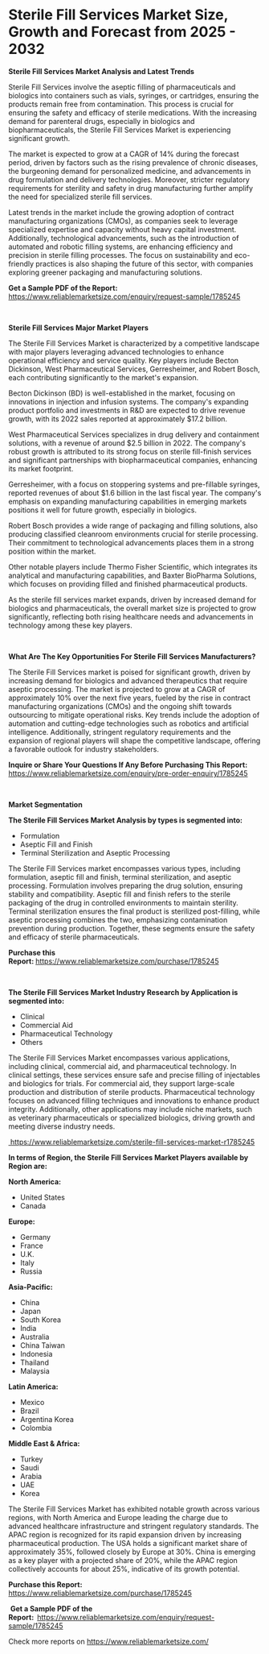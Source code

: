 <p><h1>Sterile Fill Services Market Size, Growth and Forecast from 2025 - 2032</h1></p><p><strong>Sterile Fill Services Market Analysis and Latest Trends</strong></p>
<p><p>Sterile Fill Services involve the aseptic filling of pharmaceuticals and biologics into containers such as vials, syringes, or cartridges, ensuring the products remain free from contamination. This process is crucial for ensuring the safety and efficacy of sterile medications. With the increasing demand for parenteral drugs, especially in biologics and biopharmaceuticals, the Sterile Fill Services Market is experiencing significant growth.</p><p>The market is expected to grow at a CAGR of 14% during the forecast period, driven by factors such as the rising prevalence of chronic diseases, the burgeoning demand for personalized medicine, and advancements in drug formulation and delivery technologies. Moreover, stricter regulatory requirements for sterility and safety in drug manufacturing further amplify the need for specialized sterile fill services. </p><p>Latest trends in the market include the growing adoption of contract manufacturing organizations (CMOs), as companies seek to leverage specialized expertise and capacity without heavy capital investment. Additionally, technological advancements, such as the introduction of automated and robotic filling systems, are enhancing efficiency and precision in sterile filling processes. The focus on sustainability and eco-friendly practices is also shaping the future of this sector, with companies exploring greener packaging and manufacturing solutions.</p></p>
<p><strong>Get a Sample PDF of the Report:&nbsp;</strong> <a href="https://www.reliablemarketsize.com/enquiry/request-sample/1785245?utm_campaign=3226&utm_medium=2&utm_source=Github&utm_content=ia&utm_term=25032025&utm_id=sterile-fill-services">https://www.reliablemarketsize.com/enquiry/request-sample/1785245</a></p>
<p>&nbsp;</p>
<p><strong>Sterile Fill Services Major Market Players</strong></p>
<p><p>The Sterile Fill Services Market is characterized by a competitive landscape with major players leveraging advanced technologies to enhance operational efficiency and service quality. Key players include Becton Dickinson, West Pharmaceutical Services, Gerresheimer, and Robert Bosch, each contributing significantly to the market's expansion.</p><p>Becton Dickinson (BD) is well-established in the market, focusing on innovations in injection and infusion systems. The company's expanding product portfolio and investments in R&D are expected to drive revenue growth, with its 2022 sales reported at approximately $17.2 billion. </p><p>West Pharmaceutical Services specializes in drug delivery and containment solutions, with a revenue of around $2.5 billion in 2022. The company's robust growth is attributed to its strong focus on sterile fill-finish services and significant partnerships with biopharmaceutical companies, enhancing its market footprint.</p><p>Gerresheimer, with a focus on stoppering systems and pre-fillable syringes, reported revenues of about $1.6 billion in the last fiscal year. The company's emphasis on expanding manufacturing capabilities in emerging markets positions it well for future growth, especially in biologics.</p><p>Robert Bosch provides a wide range of packaging and filling solutions, also producing classified cleanroom environments crucial for sterile processing. Their commitment to technological advancements places them in a strong position within the market.</p><p>Other notable players include Thermo Fisher Scientific, which integrates its analytical and manufacturing capabilities, and Baxter BioPharma Solutions, which focuses on providing filled and finished pharmaceutical products.</p><p>As the sterile fill services market expands, driven by increased demand for biologics and pharmaceuticals, the overall market size is projected to grow significantly, reflecting both rising healthcare needs and advancements in technology among these key players.</p></p>
<p>&nbsp;</p>
<p><strong>What Are The Key Opportunities For Sterile Fill Services Manufacturers?</strong></p>
<p><p>The Sterile Fill Services market is poised for significant growth, driven by increasing demand for biologics and advanced therapeutics that require aseptic processing. The market is projected to grow at a CAGR of approximately 10% over the next five years, fueled by the rise in contract manufacturing organizations (CMOs) and the ongoing shift towards outsourcing to mitigate operational risks. Key trends include the adoption of automation and cutting-edge technologies such as robotics and artificial intelligence. Additionally, stringent regulatory requirements and the expansion of regional players will shape the competitive landscape, offering a favorable outlook for industry stakeholders.</p></p>
<p><strong>Inquire or Share Your Questions If Any Before Purchasing This Report:</strong> <a href="https://www.reliablemarketsize.com/enquiry/pre-order-enquiry/1785245?utm_campaign=3226&utm_medium=2&utm_source=Github&utm_content=ia&utm_term=25032025&utm_id=sterile-fill-services">https://www.reliablemarketsize.com/enquiry/pre-order-enquiry/1785245</a></p>
<p>&nbsp;</p>
<p><strong>Market Segmentation</strong></p>
<p><strong>The Sterile Fill Services Market Analysis by types is segmented into:</strong></p>
<p><ul><li>Formulation</li><li>Aseptic Fill and Finish</li><li>Terminal Sterilization and Aseptic Processing</li></ul></p>
<p><p>The Sterile Fill Services market encompasses various types, including formulation, aseptic fill and finish, terminal sterilization, and aseptic processing. Formulation involves preparing the drug solution, ensuring stability and compatibility. Aseptic fill and finish refers to the sterile packaging of the drug in controlled environments to maintain sterility. Terminal sterilization ensures the final product is sterilized post-filling, while aseptic processing combines the two, emphasizing contamination prevention during production. Together, these segments ensure the safety and efficacy of sterile pharmaceuticals.</p></p>
<p><strong>Purchase this Report:&nbsp;</strong><a href="https://www.reliablemarketsize.com/purchase/1785245?utm_campaign=3226&utm_medium=2&utm_source=Github&utm_content=ia&utm_term=25032025&utm_id=sterile-fill-services">https://www.reliablemarketsize.com/purchase/1785245</a></p>
<p>&nbsp;</p>
<p><strong>The Sterile Fill Services Market Industry Research by Application is segmented into:</strong></p>
<p><ul><li>Clinical</li><li>Commercial Aid</li><li>Pharmaceutical Technology</li><li>Others</li></ul></p>
<p><p>The Sterile Fill Services Market encompasses various applications, including clinical, commercial aid, and pharmaceutical technology. In clinical settings, these services ensure safe and precise filling of injectables and biologics for trials. For commercial aid, they support large-scale production and distribution of sterile products. Pharmaceutical technology focuses on advanced filling techniques and innovations to enhance product integrity. Additionally, other applications may include niche markets, such as veterinary pharmaceuticals or specialized biologics, driving growth and meeting diverse industry needs.</p></p>
<p><a href="https://www.reliablemarketsize.com/sterile-fill-services-market-r1785245?utm_campaign=3226&utm_medium=2&utm_source=Github&utm_content=ia&utm_term=25032025&utm_id=sterile-fill-services">&nbsp;https://www.reliablemarketsize.com/sterile-fill-services-market-r1785245</a></p>
<p><strong>In terms of Region, the Sterile Fill Services Market Players available by Region are:</strong></p>
<p>
    <p> <strong> North America: </strong>
        <ul>
            <li>United States</li>
            <li>Canada</li>
        </ul>
        </p> 
    <p> <strong> Europe: </strong>
        <ul>
            <li>Germany</li>
            <li>France</li>
            <li>U.K.</li>
            <li>Italy</li>
            <li>Russia</li>
        </ul>
        </p> 
    <p> <strong> Asia-Pacific: </strong>
        <ul>
            <li>China</li>
            <li>Japan</li>
            <li>South Korea</li>
            <li>India</li>
            <li>Australia</li>
            <li>China Taiwan</li>
            <li>Indonesia</li>
            <li>Thailand</li>
            <li>Malaysia</li>
        </ul>
        </p> 
    <p> <strong> Latin America: </strong>
        <ul>
            <li>Mexico</li>
            <li>Brazil</li>
            <li>Argentina Korea</li>
            <li>Colombia</li>
        </ul>
        </p> 
    <p> <strong> Middle East & Africa: </strong>
        <ul>
            <li>Turkey</li>
            <li>Saudi</li>
            <li>Arabia</li>
            <li>UAE</li>
            <li>Korea</li>
        </ul>
    </p>
    </p>
<p><p>The Sterile Fill Services Market has exhibited notable growth across various regions, with North America and Europe leading the charge due to advanced healthcare infrastructure and stringent regulatory standards. The APAC region is recognized for its rapid expansion driven by increasing pharmaceutical production. The USA holds a significant market share of approximately 35%, followed closely by Europe at 30%. China is emerging as a key player with a projected share of 20%, while the APAC region collectively accounts for about 25%, indicative of its growth potential.</p></p>
<p><strong>Purchase this Report: </strong><a href="https://www.reliablemarketsize.com/purchase/1785245?utm_campaign=3226&utm_medium=2&utm_source=Github&utm_content=ia&utm_term=25032025&utm_id=sterile-fill-services">https://www.reliablemarketsize.com/purchase/1785245</a></p>
<p>&nbsp;<strong>Get a Sample PDF of the Report:&nbsp;&nbsp;</strong><a href="https://www.reliablemarketsize.com/enquiry/request-sample/1785245?utm_campaign=3226&utm_medium=2&utm_source=Github&utm_content=ia&utm_term=25032025&utm_id=sterile-fill-services">https://www.reliablemarketsize.com/enquiry/request-sample/1785245</a></p>
<p><strong></strong></p>
<p>Check more reports on <a href="https://www.reliablemarketsize.com/?utm_campaign=3226&utm_medium=2&utm_source=Github&utm_content=ia&utm_term=25032025&utm_id=sterile-fill-services">https://www.reliablemarketsize.com/</a></p>